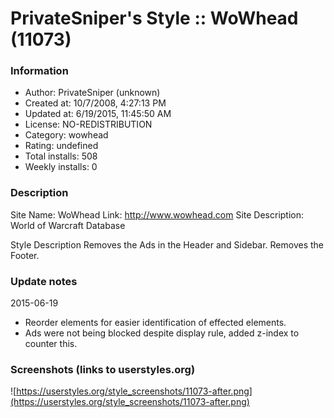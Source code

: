 # PrivateSniper's Style :: WoWhead (11073)

### Information
- Author: PrivateSniper (unknown)
- Created at: 10/7/2008, 4:27:13 PM
- Updated at: 6/19/2015, 11:45:50 AM
- License: NO-REDISTRIBUTION
- Category: wowhead
- Rating: undefined
- Total installs: 508
- Weekly installs: 0


### Description
Site Name: WoWhead
Link: http://www.wowhead.com
Site Description: World of Warcraft Database

Style Description
Removes the Ads in the Header and Sidebar.
Removes the Footer.

### Update notes
2015-06-19
* Reorder elements for easier identification of effected elements.
* Ads were not being blocked despite display rule, added z-index to counter this.

### Screenshots (links to userstyles.org)
![https://userstyles.org/style_screenshots/11073-after.png](https://userstyles.org/style_screenshots/11073-after.png)


